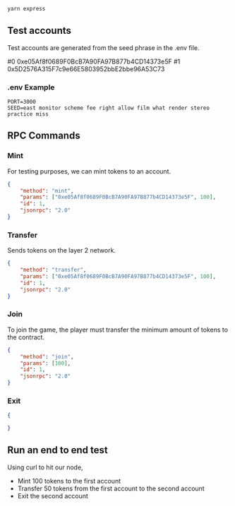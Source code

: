 
```bash
yarn express
```

## Test accounts

Test accounts are generated from the seed phrase in the .env file.

#0 0xe05Af8f0689F0BcB7A90FA97B877b4CD14373e5F
#1 0x5D2576A315F7c9e66E5803952bbE2bbe96A53C73

### .env Example

```text
PORT=3000
SEED=east monitor scheme fee right allow film what render stereo practice miss
```

## RPC Commands

### Mint

For testing purposes, we can mint tokens to an account.

```json
{
    "method": "mint",
    "params": ["0xe05Af8f0689F0BcB7A90FA97B877b4CD14373e5F", 100],
    "id": 1,
    "jsonrpc": "2.0"
}
```

### Transfer

Sends tokens on the layer 2 network.

```json
{
    "method": "transfer",
    "params": ["0xe05Af8f0689F0BcB7A90FA97B877b4CD14373e5F", 100],
    "id": 1,
    "jsonrpc": "2.0"
}
```

### Join

To join the game, the player must transfer the minimum amount of tokens to the contract.

```json
{
    "method": "join",
    "params": [100],
    "id": 1,
    "jsonrpc": "2.0"
}
```

### Exit

```json
{

}
```


## Run an end to end test

Using curl to hit our node, 

* Mint 100 tokens to the first account
* Transfer 50 tokens from the first account to the second account
* Exit the second account
